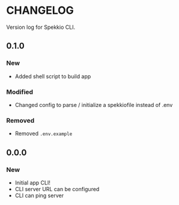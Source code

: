 # CHANGELOG

Version log for Spekkio CLI.

## 0.1.0
### New
- Added shell script to build app
### Modified
- Changed config to parse / initialize a spekkiofile instead of .env
### Removed
- Removed `.env.example`

## 0.0.0
### New
- Initial app CLI!
- CLI server URL can be configured
- CLI can ping server
